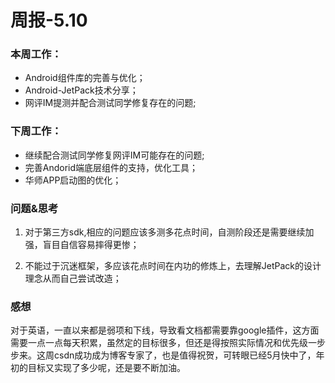 # 周报-5.10

### 本周工作：

- Android组件库的完善与优化；
- Android-JetPack技术分享；
- 网评IM提测并配合测试同学修复存在的问题;

### 下周工作：

- 继续配合测试同学修复网评IM可能存在的问题;
- 完善Andorid端底层组件的支持，优化工具；
- 华师APP启动图的优化；

### 问题&思考

1. 对于第三方sdk,相应的问题应该多测多花点时间，自测阶段还是需要继续加强，盲目自信容易摔得更惨；

2. 不能过于沉迷框架，多应该花点时间在内功的修炼上，去理解JetPack的设计理念从而自己尝试改造；

    

### 感想

对于英语，一直以来都是弱项和下线，导致看文档都需要靠google插件，这方面需要一点一点每天积累，虽然定的目标很多，但还是得按照实际情况和优先级一步步来。这周csdn成功成为博客专家了，也是值得祝贺，可转眼已经5月快中了，年初的目标又实现了多少呢，还是要不断加油。